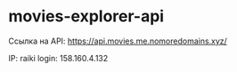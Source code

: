 # movies-explorer-api

Ссылка на API: https://api.movies.me.nomoredomains.xyz/

IP: raiki
login: 158.160.4.132
